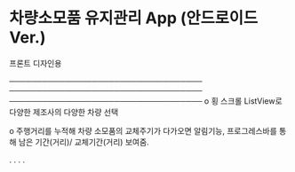 # 차량소모품 유지관리 App (안드로이드 Ver.)

  프론트 디자인용

─────────────────────────────────── ─────────────────────────────────── ─────────────────────────────────── 
 o 횡 스크롤 ListView로 다양한 제조사의 다양한 차량 선택
 
 o 주행거리를 누적해 차량 소모품의 교체주기가 다가오면 알림기능, 프로그레스바를 통해 남은 기간(거리)/ 교체기간(거리) 보여줌. 


.
.
.
.
